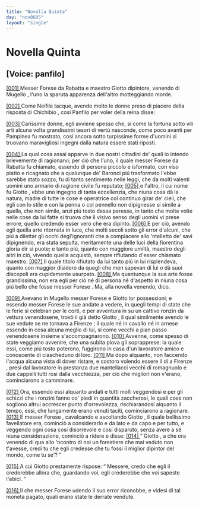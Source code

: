 ```yaml
---
title: "Novella Quinta"
day: "nov0605"
layout: "single"
---
```

<div id="nov0605" type="novella" who="panfilo">
 <h1>
  Novella Quinta
 </h1>
 <p>
  <h2>
   [Voice: panfilo]
  </h2>
 </p>
 <argument>
  <p>
   <a href="{{ site.baseurl }}enDecameron/nov0605#p06050001">
    [001]
   </a>
   Messer
   <name persref="forese" type="person">
    Forese da Rabatta
   </name>
   e maestro
   <name persref="giotto" type="person">
    Giotto
   </name>
   dipintore, venendo di
   <name placeref="mugello" type="place">
    Mugello
   </name>
   , l'uno la sparuta apparenza dell'altro motteggiando morde.
  </p>
 </argument>
 <div3 type="commentary" who="author">
  <p>
   <a href="{{ site.baseurl }}enDecameron/nov0605#p06050002">
    [002]
   </a>
   Come
   <name persref="neifile" type="person">
    Neifile
   </name>
   tacque, avendo molto le donne preso di piacere della risposta di
   <name persref="chichibio" type="person">
    Chichibio
   </name>
   , cos&iacute;
   <name persref="panfilo" type="person">
    Panfilo
   </name>
   per voler della
   <name persref="elissa" type="person">
    reina
   </name>
   disse:
  </p>
 </div3>
 <div3 type="commentary" who="panfilo">
  <p>
   <a href="{{ site.baseurl }}enDecameron/nov0605#p06050003">
    [003]
   </a>
   Carissime donne, egli avviene spesso che, s&iacute; come la fortuna sotto vili arti alcuna volta grandissimi tesori di vert&uacute; nasconde, come poco avanti per
   <name persref="pampinea" type="person">
    Pampinea
   </name>
   fu mostrato, cos&iacute; ancora sotto turpissime forme d'uomini si truovano maravigliosi ingegni dalla natura essere stati riposti.
  </p>
 </div3>
 <p>
  <a href="{{ site.baseurl }}enDecameron/nov0605#p06050004">
   [004]
  </a>
  La qual cosa assai apparve in due nostri cittadini de' quali io intendo brievemente di ragionarvi; per ci&ograve; che l'uno, il quale messer
  <name persref="forese" type="person">
   Forese da Rabatta
  </name>
  fu chiamato, essendo di persona piccolo e isformato, con viso piatto e ricagnato che a qualunque de' Baronci pi&uacute; trasformato l'ebbe sarebbe stato sozzo, fu di tanto sentimento nelle leggi, che da molti valenti uomini uno armario di ragione civile fu reputato;
  <a href="{{ site.baseurl }}enDecameron/nov0605#p06050005">
   [005]
  </a>
  e l'altro, il cui nome fu
  <name persref="giotto" type="person">
   Giotto
  </name>
  , ebbe uno ingegno di tanta eccellenzia, che niuna cosa d&agrave; la natura, madre di tutte le cose e operatrice col continuo girar de' cieli, che egli con lo stile e con la penna o col pennello non dipignesse s&iacute; simile a quella, che non simile, anzi pi&uacute; tosto dessa paresse, in tanto che molte volte nelle cose da lui fatte si truova che il visivo senso degli uomini vi prese errore, quello credendo esser vero che era dipinto.
  <a href="{{ site.baseurl }}enDecameron/nov0605#p06050006">
   [006]
  </a>
  E per ci&ograve;, avendo egli quella arte ritornata in luce, che molti secoli sotto gli error d'alcuni, che pi&uacute; a dilettar gli occhi degl'ignoranti che a compiacere allo 'ntelletto de' savi dipignendo, era stata sepulta, meritamente una delle luci della fiorentina gloria dir si puote; e tanto pi&uacute;, quanto con maggiore umilt&agrave;, maestro degli altri in ci&ograve;, vivendo quella acquist&ograve;, sempre rifiutando d'esser chiamato maestro.
  <a href="{{ site.baseurl }}enDecameron/nov0605#p06050007">
   [007]
  </a>
  Il quale titolo rifiutato da lui tanto pi&uacute; in lui risplendeva, quanto con maggior disidero da quegli che men sapevan di lui o d&agrave; suoi discepoli era cupidamente usurpato.
  <a href="{{ site.baseurl }}enDecameron/nov0605#p06050008">
   [008]
  </a>
  Ma quantunque la sua arte fosse grandissima, non era egli per ci&ograve; n&eacute; di persona n&eacute; d'aspetto in niuna cosa pi&uacute; bello che fosse
  <name persref="forese" type="person">
   messer Forese
  </name>
  . Ma, alla novella venendo, dico.
 </p>
 <p>
  <a href="{{ site.baseurl }}enDecameron/nov0605#p06050009">
   [009]
  </a>
  Avevano in
  <name placeref="mugello" type="place">
   Mugello
  </name>
  <name persref="forese" type="person">
   messer Forese
  </name>
  e
  <name persref="giotto" type="person">
   Giotto
  </name>
  lor possessioni; e essendo
  <name persref="forese" type="person">
   messer Forese
  </name>
  le sue andate a vedere, in quegli tempi di state che le ferie si celebran per le corti, e per avventura in su un cattivo ronzin da vettura venendosene, trov&ograve; il gi&agrave; detto
  <name persref="giotto" type="person">
   Giotto
  </name>
  , il qual similmente avendo le sue vedute se ne tornava a
  <name placeref="firenze" type="place">
   Firenze
  </name>
  ; il quale n&eacute; in cavallo n&eacute; in arnese essendo in cosa alcuna meglio di lui, s&iacute; come vecchi a pian passo venendosene insieme s'accompagnarono.
  <a href="{{ site.baseurl }}enDecameron/nov0605#p06050010">
   [010]
  </a>
  Avvenne, come spesso di state veggiamo avvenire, che una subita piova gli soprapprese: la quale essi, come pi&uacute; tosto poterono, fuggirono in casa d'un lavoratore amico e conoscente di ciascheduno di loro.
  <a href="{{ site.baseurl }}enDecameron/nov0605#p06050011">
   [011]
  </a>
  Ma dopo alquanto, non faccendo l'acqua alcuna vista di dover ristare, e costoro volendo essere il d&iacute; a
  <name placeref="firenze" type="place">
   Firenze
  </name>
  , presi dal lavoratore in prestanza due mantellacci vecchi di romagnuolo e due cappelli tutti rosi dalla vecchiezza, per ci&ograve; che migliori non v'erano, cominciarono a camminare.
 </p>
 <p>
  <a href="{{ site.baseurl }}enDecameron/nov0605#p06050012">
   [012]
  </a>
  Ora, essendo essi alquanto andati e tutti molli veggendosi e per gli schizzi che i ronzini fanno co' piedi in quantit&agrave; zaccherosi, le quali cose non sogliono altrui accrescer punto d'orrevolezza, rischiarandosi alquanto il tempo, essi, che lungamente erano venuti taciti, cominciarono a ragionare.
  <a href="{{ site.baseurl }}enDecameron/nov0605#p06050013">
   [013]
  </a>
  E
  <name persref="forese" type="person">
   messer Forese
  </name>
  , cavalcando e ascoltando
  <name persref="giotto" type="person">
   Giotto
  </name>
  , il quale bellissimo favellatore era, cominci&ograve; a considerarlo e da lato e da capo e per tutto, e veggendo ogni cosa cos&iacute; disorrevole e cos&iacute; disparuto, senza avere a s&eacute; niuna considerazione, cominci&ograve; a ridere e disse:
  <a href="{{ site.baseurl }}enDecameron/nov0605#p06050014">
   [014]
  </a>
  <q direct="unspecified" who="forese">
   <name persref="giotto" type="person">
    Giotto
   </name>
   , a che ora venendo di qua allo 'ncontro di noi un forestiere che mai veduto non t'avesse, credi tu che egli credesse che tu fossi il miglior dipintor del mondo, come tu se'?
  </q>
 </p>
 <p>
  <a href="{{ site.baseurl }}enDecameron/nov0605#p06050015">
   [015]
  </a>
  A cui
  <name persref="giotto" type="person">
   Giotto
  </name>
  prestamente rispose:
  <q direct="unspecified" who="giotto">
   Messere, credo che egli il crederebbe allora che, guardando voi, egli crederebbe che voi sapeste l'abic&iacute;.
  </q>
 </p>
 <p>
  <a href="{{ site.baseurl }}enDecameron/nov0605#p06050016">
   [016]
  </a>
  Il che
  <name persref="forese" type="person">
   messer Forese
  </name>
  udendo il suo error riconobbe, e videsi di tal moneta pagato, quali erano state le derrate vendute.
 </p>
</div>